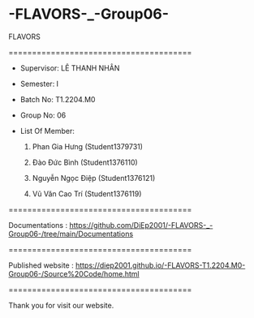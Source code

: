 # -FLAVORS-_-Group06-
FLAVORS

=======================================

+ Supervisor: LÊ THANH NHÂN

+ Semester: I

+ Batch No: T1.2204.M0

+ Group No: 06

+ List Of Member:

     1. Phan Gia Hưng (Student1379731)

     2. Đào Đức Bình (Student1376110)

     3. Nguyễn Ngọc Điệp (Student1376121)
     
     4. Vũ Văn Cao Trí (Student1376119)
     
=======================================

Documentations : https://github.com/DiEp2001/-FLAVORS-_-Group06-/tree/main/Documentations

=======================================

Published website :   https://diep2001.github.io/-FLAVORS-T1.2204.M0-Group06-/Source%20Code/home.html

=======================================

Thank you for visit our website.
